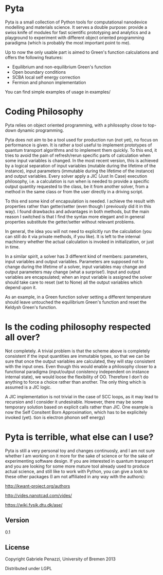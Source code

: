 Pyta
=========

Pyta is a small collection of Python tools for computational nanodevice modelling and materials science.
It serves a double purpose: provide a swiss knife of modules for fast scientific prototyping and analytics and a playground to experiment with different object oriented programming paradigma (which is probably the most important point to me).

Up to now the only usable part is aimed to Green's function calculations and offers the following features:

  - Equilibrium and non-equilibrium Green's function
  - Open boundary conditions
  - SCBA local self energy correction
  - Fermion and phonon implementation

You can find simple examples of usage in examples/

Coding Philosophy
=========
Pyta relies on object oriented programming, with a philosophy close to top-down dynamic programming.

Pyta does not aim to be a tool used for production run (not yet), no focus on performance is given. It is rather a tool useful to implement prototypes of quantum transport algorithms and to implement them quickly. To this end, it
tries to avoid the pain of refresh/rerun specific parts of calculation when some input variables is changed. In the most recent version, this is achieved by a logical separation of input variables (mutable during the lifetime of the instance), input parameters (immutable during the lifetime of the instance) and output variables. Every solver apply a JIC (Just In Case) execution philosophy, i.e. a calculation is run when is needed to provide a specific output quantity requested to the class, be it from another solver, from a method in the same class or from the user directly in a driving script.

To this end some kind of encapsulation is needed. I achieve the result with properties rather than getter/setter (even though I previously did it in this way). I found drawbacks and advantages in both methods, but the main reason I switched is that I find the syntax more elegant and in general properties substitute the getter/setter without relevant problems.    

In general, the idea you will not need to explicitly run the calculation (you
can still do it via private methods, if you like). It is left to the internal machinery whether the actual calculation is invoked in initialization, or just
in time.

In a similar spirit, a solver has 3 different kind of members: parameters,
input variables and output variables. Parameters are supposed not to change
during the lifetime of a solver, input variables may change and output parameters may change (what a surprise!). Input and output variables are encapsulated; when an input variable is assigned the solver should take care to reset (set to None) all the output variables which depend upon it.

As an example, in a Green function solver setting a different temperature should leave untouched the equilibrium Green's function and reset the Keldysh Green's function.



Is the coding philosophy respected all over?
=============================
Not completely. A trivial problem is that the scheme above is completely consistent if the input quantities are immutable types, so that we can be sure that once the output variables are calculated, they will stay consistent with the input ones. Even though this would enable a philosophy closer to a functional paradigma (input/output conistency independent on instance internal state), we would loose the flexibility of OO. Therefore I don't do anything to force a choice rather than another. The only thing which is assumed is a JIC logic.

A JIC implementation is not trivial in the case of SCC loops, as it may lead to recursion and I consider it undesirable. However, there may be some temporary solution based on explicit calls rather than JIC. One example is now the Self Consitent Born Approximation, which has to be explicitely invoked (yet).
tion is electron phonon self energy)


Pyta is terrible, what else can I use?
=============================

Pyta is still a very personal toy and changes continuosly, and I am not sure whether I am working on it more for the sake of science or for the sake of experimenting software design. If you are interested in quantum transport and you are looking for some more mature tool already used to produce actual science, and still like to work with Python, you can give a look to these other packages (I am not affiliated in any way with the authors):

http://kwant-project.org/authors

http://vides.nanotcad.com/vides/

https://wiki.fysik.dtu.dk/ase/



Version
----

0.1


License
----

Copyright Gabriele Penazzi, University of Bremen 2013

Distributed under LGPL
